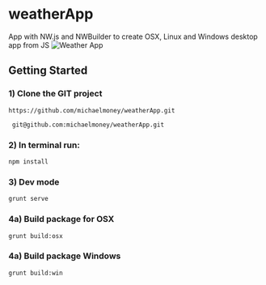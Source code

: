 # weatherApp
App with NW.js and NWBuilder to create OSX, Linux and Windows desktop app from JS
<img src="http://michaelmoney.pl/img/splash.jpg" alt="Weather App" />


## Getting Started

### 1) Clone the GIT project
 ```
 https://github.com/michaelmoney/weatherApp.git
 ```
 
```
 git@github.com:michaelmoney/weatherApp.git
 ```

### 2) In terminal run:
```
npm install
```

### 3) Dev mode
```
grunt serve
```

### 4a) Build package for OSX
```
grunt build:osx
```

### 4a) Build package Windows
```
grunt build:win
```
